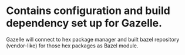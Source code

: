 # Contains configuration and build dependency set up for Gazelle.


Gazelle will connect to hex package manager and built bazel repository (vendor-like) for those 
hex packages as Bazel module.
